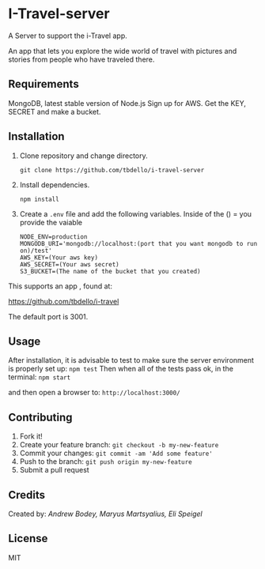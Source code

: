 # I-Travel-server

A Server to support the i-Travel app.

An app that lets you explore the wide world of travel with pictures and stories from people who have traveled there. 

## Requirements

MongoDB, latest stable version of Node.js 
Sign up for AWS. Get the KEY, SECRET and make a bucket.

## Installation


1. Clone repository and change directory.

    ```
    git clone https://github.com/tbdello/i-travel-server 
    ```

1. Install dependencies.

    ```
    npm install
    ```

1. Create a `.env` file and add the following variables. Inside of the () = you provide the vaiable

    ```
    NODE_ENV=production
    MONGODB_URI='mongodb://localhost:(port that you want mongodb to run on)/test'
    AWS_KEY=(Your aws key)
    AWS_SECRET=(Your aws secret)
    S3_BUCKET=(The name of the bucket that you created)
    ```

This supports an app , found at:

https://github.com/tbdello/i-travel

The default port is 3001.

## Usage

After installation, it is advisable to test to make sure the server environment is properly set up: `npm test` 
Then when all of the tests pass ok, in the terminal: `npm start`

and then open a browser to: `http://localhost:3000/`


## Contributing

1. Fork it!
1. Create your feature branch: `git checkout -b my-new-feature`
1. Commit your changes: `git commit -am 'Add some feature'`
1. Push to the branch: `git push origin my-new-feature`
1. Submit a pull request 

## Credits

Created by: *Andrew Bodey, Maryus Martsyalius, Eli Speigel*

## License

MIT
